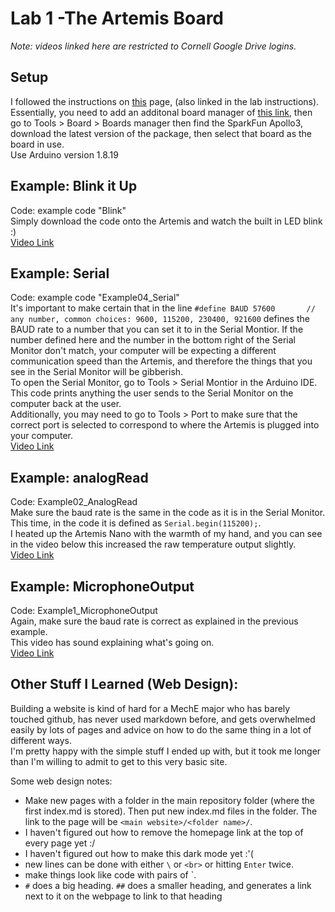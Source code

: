 # Lab 1 -The Artemis Board
*Note: videos linked here are restricted to Cornell Google Drive logins.*
## Setup 
I followed the instructions on [this](https://learn.sparkfun.com/tutorials/artemis-development-with-arduino?_ga=2.30055167.1151850962.1594648676-1889762036.1574524297&_gac=1.19903818.1593457111.Cj0KCQjwoub3BRC6ARIsABGhnyahkG7hU2v-0bSiAeprvZ7c9v0XEKYdVHIIi_-J-m5YLdDBMc2P_goaAtA4EALw_wcB) page, (also linked in the lab instructions).
Essentially, you need to add an additonal board manager of [this link](https://raw.githubusercontent.com/sparkfun/Arduino_Apollo3/main/package_sparkfun_apollo3_index.json), then go to Tools > Board > Boards manager then find the SparkFun Apollo3, download the latest version of the package, then select that board as the board in use. <br>
Use Arduino version 1.8.19
## Example: Blink it Up
Code: example code "Blink" <br>
Simply download the code onto the Artemis and watch the built in LED blink :) <br>
[Video Link](https://drive.google.com/file/d/1yLsrXDoeahX1N06xKtilnDeAcdcOby7F/view?usp=sharing)
## Example: Serial
Code: example code "Example04_Serial" <br>
It's important to make certain that in the line 
`#define BAUD 57600       // any number, common choices: 9600, 115200, 230400, 921600`
defines the BAUD rate to a number that you can set it to in the Serial Montior. If the number defined here and the number in the bottom right of the Serial Monitor don't match, your computer will be expecting a different communication speed than the Artemis, and therefore the things that you see in the Serial Monitor will be gibberish. <br>
To open the Serial Monitor, go to Tools > Serial Montior in the Arduino IDE. <br>
This code prints anything the user sends to the Serial Monitor on the computer back at the user. <br>
Additionally, you may need to go to Tools > Port to make sure that the correct port is selected to correspond to where the Artemis is plugged into your computer. <br>
[Video Link](https://drive.google.com/file/d/12capsugxCA_vEygTfkfhMVuvJ83upcOO/view?usp=sharing)
## Example: analogRead
Code: Example02_AnalogRead <br>
Make sure the baud rate is the same in the code as it is in the Serial Monitor. This time, in the code it is defined as `Serial.begin(115200);`.<br>
I heated up the Artemis Nano with the warmth of my hand, and you can see in the video below this increased the raw temperature output slightly. <br>
[Video Link](https://drive.google.com/file/d/1z1SEB2W0DOiuDqpFzxHVqzqIX7iSG9Jb/view?usp=sharing)
## Example: MicrophoneOutput
Code: Example1_MicrophoneOutput <br>
Again, make sure the baud rate is correct as explained in the previous example. <br>
This video has sound explaining what's going on. <br>
[Video Link](https://drive.google.com/file/d/1upI7DTtFVZAiJzGYzUu2PMfZEk0P8r0g/view?usp=sharing)
## Other Stuff I Learned (Web Design):
Building a website is kind of hard for a MechE major who has barely touched github, has never used markdown before, and gets overwhelmed easily by lots of pages and advice on how to do the same thing in a lot of different ways. <br>
I'm pretty happy with the simple stuff I ended up with, but it took me longer than I'm willing to admit to get to this very basic site. <br>

Some web design notes:
- Make new pages with a folder in the main repository folder (where the first index.md is stored). Then put new index.md files in the folder. The link to the page will be `<main website>/<folder name>/`.
- I haven't figured out how to remove the homepage link at the top of every page yet :/
- I haven't figured out how to make this dark mode yet :'(
- new lines can be done with either `\` or `<br>` or hitting `Enter` twice.
- make things look like code with pairs of \`.
- `#` does a big heading. `##` does a smaller heading, and generates a link next to it on the webpage to link to that heading